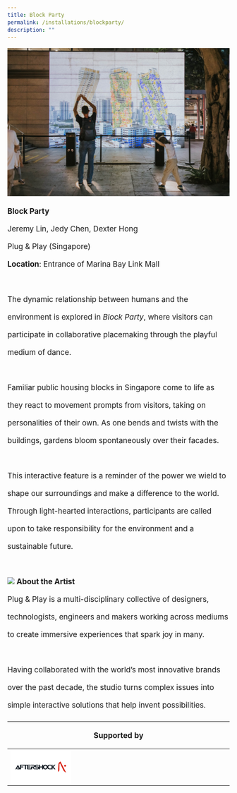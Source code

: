```yaml
---
title: Block Party
permalink: /installations/blockparty/
description: ""
---
```

<p style="font-size:17px; line-height:40px"> 
<img src="/images/Installations/RL%20Images/01062023_pico_colossal_upload_clean_059-min.jpg">
	<b>Block Party</b><br>
Jeremy Lin, Jedy Chen, Dexter Hong&nbsp;<br>
Plug &amp; Play (Singapore)&nbsp;
<br>
	<b>Location</b>: Entrance of Marina Bay Link Mall <br><br>
The dynamic relationship between humans and the environment is explored in <i>Block Party</i>, where visitors can participate in collaborative placemaking through the playful medium of dance.&nbsp;
<br><br>
Familiar public housing blocks in Singapore come to life as they react to movement prompts from visitors, taking on personalities of their own. As one bends and twists with the buildings, gardens bloom spontaneously over their facades.&nbsp;
<br><br>
This interactive feature is a reminder of the power we wield to shape our surroundings and make a difference to the world. Through light-hearted interactions, participants are called upon to take responsibility for the environment and a sustainable future.
<br><br>
<img src="/images/Installations/plug_play_profile_landscape_ilsg23%20-%20jeremy%20lin(1)-min.png">
<b>About the Artist</b>
<br>
Plug &amp; Play is a multi-disciplinary collective of designers, technologists, engineers and makers working across mediums to create immersive experiences that spark joy in many. &nbsp;
<br><br>
Having collaborated with the world’s most innovative brands over the past decade, the studio turns complex issues into simple interactive solutions that help invent possibilities.
<br>
<table style="width:100%">
	<thead><tr><th colspan="4"><p style="font-size: 17px; line-height: 20px">Supported by</p></th>
		</tr></thead>
	<tbody><tr><td style="width:30%"><a href="https://www.aftershockpc.com/" target="_blank"><img src="/images/About/Sponsor%20Acknowledgement/aftershock_%20resized%20web%20version.png" align="left"></a></td><td style="width:70%"></td></tr>
	</tbody>
</table>
</p>